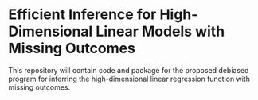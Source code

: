 # Efficient Inference for High-Dimensional Linear Models with Missing Outcomes

This repository will contain code and package for the proposed debiased program for inferring the high-dimensional linear regression function with missing outcomes. 
